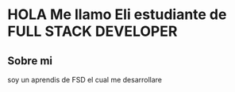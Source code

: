 # HOLA Me llamo Eli estudiante de FULL STACK DEVELOPER

## Sobre mi

soy un aprendis de FSD el cual me desarrollare